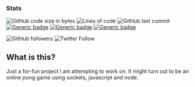 ### Stats
![GitHub code size in bytes](https://img.shields.io/github/languages/code-size/cryancaire/online-pong-maybe?style=plastic)
![Lines of code](https://img.shields.io/tokei/lines/github/cryancaire/online-pong-maybe?style=plastic)
![GitHub last commit](https://img.shields.io/github/last-commit/cryancaire/online-pong-maybe?style=plastic)
[![Generic badge](https://img.shields.io/badge/Language-Javascript-yellow.svg?syle=plastic)](https://shields.io/)
[![Generic badge](https://img.shields.io/badge/Language-CSS-blue.svg?syle=plastic)](https://shields.io/)
[![Generic badge](https://img.shields.io/badge/Language-HTML-orange.svg?syle=plastic)](https://shields.io/)

![GitHub followers](https://img.shields.io/github/followers/cryancaire?style=social)
![Twitter Follow](https://img.shields.io/twitter/follow/cryancaire?style=social)

## What is this?
Just a for-fun project I am attempting to work on. It might turn out to be an online pong game using sockets, javascript and node.
